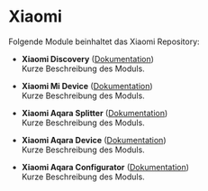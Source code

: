 # Xiaomi

Folgende Module beinhaltet das Xiaomi Repository:

- __Xiaomi Discovery__ ([Dokumentation](Xiaomi%20Discovery))  
	Kurze Beschreibung des Moduls.

- __Xiaomi Mi Device__ ([Dokumentation](Xiaomi%20Mi%20Device))  
	Kurze Beschreibung des Moduls.

- __Xiaomi Aqara Splitter__ ([Dokumentation](Xiaomi%20Aqara%20Splitter))  
	Kurze Beschreibung des Moduls.

- __Xiaomi Aqara Device__ ([Dokumentation](Xiaomi%20Aqara%20Device))  
	Kurze Beschreibung des Moduls.

- __Xiaomi Aqara Configurator__ ([Dokumentation](Xiaomi%20Aqara%20Configurator))  
	Kurze Beschreibung des Moduls.